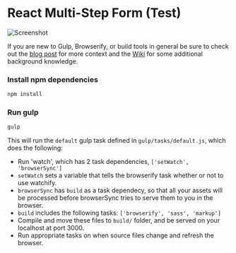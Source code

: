 # React Multi-Step Form (Test)

![Screenshot](https://cloud.githubusercontent.com/assets/871454/5573712/c49e0148-8f7e-11e4-9d3c-132a120aa5bf.png)

If you are new to Gulp, Browserify, or build tools in general be sure to check out the [blog post](http://viget.com/extend/gulp-browserify-starter-faq) for more context and the [Wiki](https://github.com/greypants/gulp-starter/wiki) for some additional background knowledge.

### Install npm dependencies

```bash
npm install
```

### Run gulp

```bash
gulp
```

This will run the `default` gulp task defined in `gulp/tasks/default.js`, which does the following:
- Run 'watch', which has 2 task dependencies, `['setWatch', 'browserSync']`
- `setWatch` sets a variable that tells the browserify task whether or not to use watchify.
- `browserSync` has `build` as a task dependecy, so that all your assets will be processed before browserSync tries to serve them to you in the browser.
- `build` includes the following tasks: `['browserify', 'sass', 'markup']`
- Compile and move these files to `build/` folder, and be served on your localhost at port 3000.
- Run appropriate tasks on when source files change and refresh the browser.
